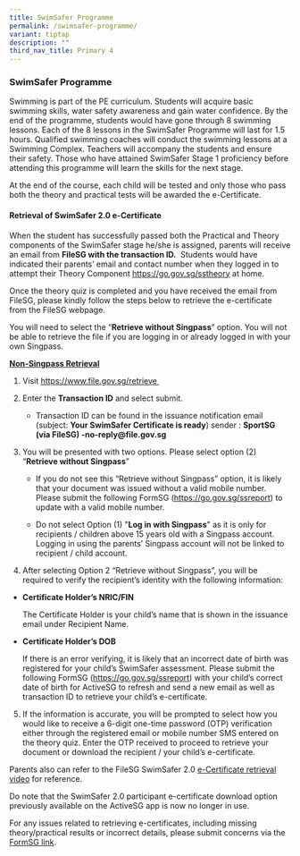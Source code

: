 ```yaml
---
title: SwimSafer Programme
permalink: /swimsafer-programme/
variant: tiptap
description: ""
third_nav_title: Primary 4
---
```

<h3><strong>SwimSafer Programme</strong></h3>
<p>Swimming is part of the PE curriculum. Students will acquire basic swimming
skills, water safety awareness and gain water confidence. By the end of
the programme, students would have gone through 8 swimming lessons. Each
of the 8 lessons in the SwimSafer Programme will last for 1.5 hours. Qualified
swimming coaches will conduct the swimming lessons at a Swimming Complex.
Teachers will accompany the students and ensure their safety. Those who
have attained SwimSafer Stage 1 proficiency before attending this programme
will learn the skills for the next stage.</p>
<p>At the end of the course, each child will be tested and only those who
pass both the theory and practical tests will be awarded the e-Certificate.</p>
<h4><strong>Retrieval of SwimSafer 2.0 e-Certificate</strong></h4>
<p>When the student has successfully passed both the Practical and Theory
components of the SwimSafer stage he/she is assigned, parents will receive
an email from <strong>FileSG with the transaction ID.</strong> &nbsp;Students
would have indicated their parents’ email and contact number when they
logged in to attempt their Theory Component <a href="https://go.gov.sg/sstheory" rel="noopener noreferrer nofollow" target="_blank">https://go.gov.sg/sstheory</a> at home.</p>
<p>Once the theory quiz is completed and you have received the email from
FileSG, please kindly follow the steps below to retrieve the e-certificate
from the FileSG webpage.</p>
<p>You will need to select the “<strong>Retrieve without Singpass</strong>”
option. You will not be able to retrieve the file if you are logging in
or already logged in with your own Singpass.</p>
<p></p>
<p><strong><u>Non-Singpass Retrieval</u></strong>
</p>
<ol data-tight="true" class="tight">
<li>
<p>Visit <a href="https://www.file.gov.sg/retrieve" rel="noopener noreferrer nofollow" target="_blank">https://www.file.gov.sg/retrieve&nbsp;</a>
</p>
</li>
</ol>
<ol start="2" data-tight="true" class="tight">
<li>
<p>Enter the <strong>Transaction ID</strong> and select submit.</p>
<ul data-tight="true" class="tight">
<li>
<p>Transaction ID can be found in the issuance notification email (subject: <strong>Your SwimSafer Certificate is ready</strong>)
sender : <strong>SportSG (via FileSG) -no-reply@file.gov.sg</strong>
</p>
</li>
</ul>
</li>
</ol>
<ol start="3" data-tight="true" class="tight">
<li>
<p>You will be presented with two options. Please select option (2) “<strong>Retrieve without Singpass</strong>”</p>
<ul data-tight="true" class="tight">
<li>
<p>If you do not see this “Retrieve without Singpass” option, it is likely
that your document was issued without a valid mobile number. Please submit
the following FormSG (<a href="https://go.gov.sg/ssreport" rel="noopener noreferrer nofollow" target="_blank">https://</a><a href="https://form.gov.sg/66f632bc02349cdb0147a7e0" rel="noopener noreferrer nofollow" target="_blank">go.gov.sg/ssreport</a>)
to update with a valid mobile number.</p>
</li>
<li>
<p>Do not select Option (1) "<strong>Log in with Singpass</strong>" as it
is only for recipients / children above 15 years old with a Singpass account.
Logging in using the parents’ Singpass account will not be linked to recipient
/ child account.</p>
</li>
</ul>
</li>
</ol>
<p></p>
<ol start="4" data-tight="true" class="tight">
<li>
<p>After selecting Option 2 “Retrieve without Singpass”, you will be required
to verify the recipient’s identity with the following information:</p>
</li>
</ol>
<ul data-tight="true" class="tight">
<li>
<p><strong>Certificate Holder’s NRIC/FIN</strong>
</p>
<p>The Certificate Holder is your child’s name that is shown in the issuance
email under Recipient Name.</p>
<p></p>
</li>
<li>
<p><strong>Certificate Holder’s DOB</strong>
</p>
<p>If there is an error verifying, it is likely that an incorrect date of
birth was registered for your child’s SwimSafer assessment. Please submit
the following FormSG (<a href="https://go.gov.sg/ssreport" rel="noopener noreferrer nofollow" target="_blank">https://go.gov.sg/ssreport</a>) with
your child’s correct date of birth for ActiveSG to refresh and send a new
email as well as transaction ID to retrieve your child’s e-certificate.</p>
</li>
</ul>
<p></p>
<ol start="5" data-tight="true" class="tight">
<li>
<p>If the information is accurate, you will be prompted to select how you
would like to receive a 6-digit one-time password (OTP) verification either
through the registered email or mobile number SMS entered on the theory
quiz. Enter the OTP received to proceed to retrieve your document or download
the recipient / your child’s e-certificate.</p>
</li>
</ol>
<p></p>
<p>Parents also can refer to the FileSG SwimSafer 2.0 <a href="https://6212555.fs1.hubspotusercontent-na1.net/hubfs/6212555/Retrieving%20the%20SwimSafer%20Certificate.mp4" rel="noopener noreferrer nofollow" target="_blank">e-Certificate retrieval video</a> for
reference.</p>
<p>Do note that the SwimSafer 2.0 participant e-certificate download option
previously available on the ActiveSG app is now no longer in use.</p>
<p>For any issues related to retrieving e-certificates, including missing
theory/practical results or incorrect details, please submit concerns via
the <a href="https://go.gov.sg/ssreport" rel="noopener noreferrer nofollow" target="_new">FormSG link</a>.</p>
